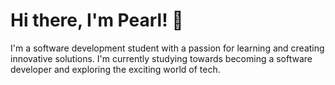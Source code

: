 # Hi there, I'm Pearl! 👋

I'm a software development student with a passion for learning and creating innovative solutions. I'm currently studying towards becoming a software developer and exploring the exciting world of tech.
